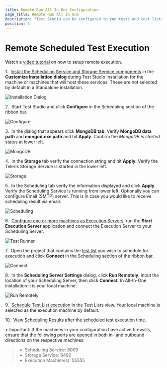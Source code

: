 ```yaml
---
title: Remote Run All In One Configuration
page_title: Remote Run All In One
description: "Test Studio can be configured to run tests and test lists on remote execution machines. Scheduling setup. Telerik Scheduling Storage service"
position: 3
---
```

# Remote Scheduled Test Execution

Watch a <a href="http://www.telerik.com/automated-testing-tools/support/videos/best-practices/how-to-setup-test-studio-remote-execution.aspx" target="_blank">video tutorial</a> on how to setup remote execution.

1.&nbsp;  <a href="/getting-started/installation/install-procedure" target="_blank">Install the Scheduling Service and Storage Service components</a> in the **Customize Installation dialog** during Test Studio Installation for the machine or machines that will host these services. These are not selected by default in a Standalone installation.

![Installation Dialog][1]

2.&nbsp; Start Test Studio and click **Configure** in the Scheduling section of the ribbon bar.

![Configure][2]

3.&nbsp; In the dialog that appears click **MongoDB tab**. Verify **MongoDB data path** and **mongod.exe path** and hit **Apply**. Confirm the *MongoDB is started* status at lower left.

![MongoDB][11]

4.&nbsp; In the **Storage** tab verify the connection string and hit **Apply**. Verify the Telerik Storage Service is started in the lower left.

![Storage][12]

5.&nbsp; In the Scheduling tab verify the information displayed and click **Apply**. Verify the Scheduling Service is running from lower left. Optionally you can configure Email (SMTP) server. This is in case you would like to receive scheduling result via email.

![Scheduling][13]

6.&nbsp; <a href="/features/scheduling-test-runs/create-execution-server" target="_blank">Configure one or more machines as Execution Servers</a>, run the **Start Execution Server** application and connect the Execution Server to your Scheduling Server.

![Test Runner][3]

7.&nbsp; Open the project that contains the <a href="/getting-started/test-execution/test-lists-standalone" target="_blank">test list</a> you wish to schedule for execution and click **Connect** in the Scheduling section of the ribbon bar. 

![Connect][4]

8.&nbsp; In the **Scheduling Server Settings** dialog, click **Run Remotely**, input the location of your Scheduling Server, then click **Connect**. In All-In-One installation it is your local machine.

![Run Remotely][5]

9.&nbsp; <a href="/features/scheduling-test-runs/schedule-execution" target="_blank">Schedule Test List execution</a> in the Test Lists view. Your local machine is selected as the execution machine by default.

10.&nbsp; <a href="/features/scheduling-test-runs/scheduling-results" target="_blank">View Scheduling Results</a> after the scheduled test execution time.

<p id=ports></p>
> Important: If the machines in your configuration have active firewalls, ensure that the following ports are opened in both in- and outbound directions on the respective machines:

> - Scheduling Service: 8009
> - Storage Service: 8492
> - Execution Machine(s): 55555

[1]: /img/features/scheduling-test-runs/remote-run-all-in-one/fig1.png
[2]: /img/features/scheduling-test-runs/remote-run-all-in-one/fig2.png
[6]: /img/features/scheduling-test-runs/remote-run-all-in-one/fig6.png
[3]: /img/features/scheduling-test-runs/remote-run-all-in-one/fig3.png
[4]: /img/features/scheduling-test-runs/remote-run-all-in-one/fig4.png
[5]: /img/features/scheduling-test-runs/remote-run-all-in-one/fig5.png

[11]: /img/features/scheduling-test-runs/create-scheduling-server/fig2new.png
[12]: /img/features/scheduling-test-runs/create-scheduling-server/fig3new.png
[13]: /img/features/scheduling-test-runs/create-scheduling-server/fig5new.png